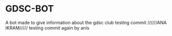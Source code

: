 # GDSC-BOT
A bot made to give information about the gdsc club 
testing commit
//////ANA IKRAM/////
testing commit again by anis